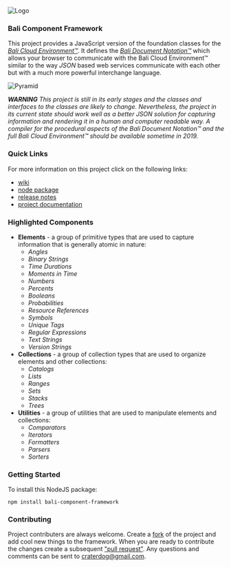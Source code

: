 ![Logo](https://raw.githubusercontent.com/craterdog-bali/bali-project-documentation/master/images/CraterDogLogo.png)

### Bali Component Framework
This project provides a JavaScript version of the foundation classes for the [_Bali Cloud Environment™_](https://github.com/craterdog-bali/bali-project-documentation/wiki). It defines the [_Bali Document Notation™_](https://github.com/craterdog-bali/bali-project-documentation/wiki/The-Bali-Reference-Guide:-Part-I) which allows your browser to communicate with the Bali Cloud Environment™ similar to the way _JSON_ based web services communicate with each other but with a much more powerful interchange language.

![Pyramid](https://raw.githubusercontent.com/craterdog-bali/bali-project-documentation/master/images/BaliPyramid-ComponentFramework.png)

_**WARNING**_
_This project is still in its early stages and the classes and interfaces to the classes are likely to change. Nevertheless, the project in its current state should work well as a better JSON solution for capturing information and rendering it in a human and computer readable way. A compiler for the procedural aspects of the Bali Document Notation™ and the full Bali Cloud Environment™ should be available sometime in 2019._

### Quick Links
For more information on this project click on the following links:
 * [wiki](https://github.com/craterdog-bali/js-bali-component-framework/wiki)
 * [node package](https://www.npmjs.com/package/bali-component-framework)
 * [release notes](https://github.com/craterdog-bali/js-bali-component-framework/wiki/releases)
 * [project documentation](https://github.com/craterdog-bali/bali-project-documentation/wiki)

### Highlighted Components
 * **Elements** - a group of primitive types that are used to capture information that is generally atomic in nature:
   * _Angles_
   * _Binary Strings_
   * _Time Durations_
   * _Moments in Time_
   * _Numbers_
   * _Percents_
   * _Booleans_
   * _Probabilities_
   * _Resource References_
   * _Symbols_
   * _Unique Tags_
   * _Regular Expressions_
   * _Text Strings_
   * _Version Strings_
 * **Collections** - a group of collection types that are used to organize elements and other collections:
   * _Catalogs_
   * _Lists_
   * _Ranges_
   * _Sets_
   * _Stacks_
   * _Trees_
 * **Utilities** - a group of utilities that are used to manipulate elements and collections:
   * _Comparators_
   * _Iterators_
   * _Formatters_
   * _Parsers_
   * _Sorters_

### Getting Started
To install this NodeJS package:
```
npm install bali-component-framework
```

### Contributing
Project contributers are always welcome. Create a [fork](https://github.com/craterdog-bali/js-bali-component-framework) of the project and add cool new things to the framework. When you are ready to contribute the changes create a subsequent ["pull request"](https://help.github.com/articles/about-pull-requests/). Any questions and comments can be sent to craterdog@gmail.com.
